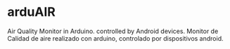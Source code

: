 # arduAIR
Air Quality Monitor in Arduino. controlled by Android devices.
Monitor de Calidad de aire realizado con arduino, controlado por dispositivos android.
